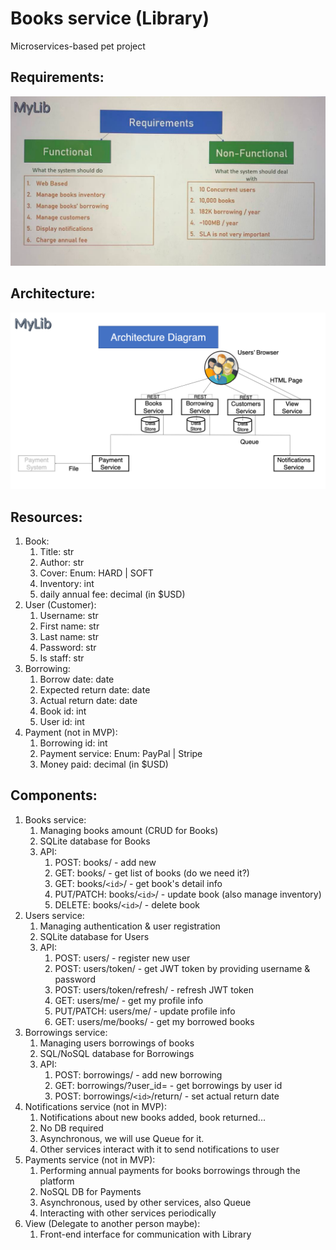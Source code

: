 # Books service (Library)
Microservices-based pet project

## Requirements:

![Requirements](requirements.png)

## Architecture:

![Architecture](architecture.png)

## Resources:

1. Book:
   1. Title: str
   2. Author: str
   3. Cover: Enum: HARD | SOFT
   4. Inventory: int
   5. daily annual fee: decimal (in $USD)
2. User (Customer):
   1. Username: str
   2. First name: str
   3. Last name: str
   4. Password: str
   5. Is staff: str
3. Borrowing:
   1. Borrow date: date
   2. Expected return date: date
   3. Actual return date: date
   4. Book id: int
   5. User id: int
4. Payment (not in MVP):
   1. Borrowing id: int
   2. Payment service: Enum: PayPal | Stripe
   3. Money paid: decimal (in $USD)

## Components:

1. Books service:
   1. Managing books amount (CRUD for Books)
   2. SQLite database for Books
   3. API: 
      1. POST:       books/ - add new
      2. GET:        books/ - get list of books (do we need it?)
      2. GET:        books/`<id>`/ - get book's detail info
      3. PUT/PATCH:  books/`<id>`/ - update book (also manage inventory)
      4. DELETE:     books/`<id>`/ - delete book
2. Users service:
   1. Managing authentication & user registration
   2. SQLite database for Users
   3. API:
      1. POST:       users/ - register new user
      2. POST:       users/token/ - get JWT token by providing username & password
      3. POST:       users/token/refresh/ - refresh JWT token
      4. GET:        users/me/ - get my profile info
      5. PUT/PATCH:  users/me/ - update profile info
      6. GET:        users/me/books/ - get my borrowed books
3. Borrowings service:
   1. Managing users borrowings of books
   2. SQL/NoSQL database for Borrowings
   3. API:
      1. POST:       borrowings/ - add new borrowing
      2. GET:        borrowings/?user_id=<int> - get borrowings by user id
      3. POST:       borrowings/`<id>`/return/ - set actual return date
4. Notifications service (not in MVP):
   1. Notifications about new books added, book returned...
   3. No DB required
   4. Asynchronous, we will use Queue for it.
   5. Other services interact with it to send notifications to user
5. Payments service (not in MVP):
   1. Performing annual payments for books borrowings through the platform
   2. NoSQL DB for Payments
   3. Asynchronous, used by other services, also Queue
   4. Interacting with other services periodically
6. View (Delegate to another person maybe):
   1. Front-end interface for communication with Library